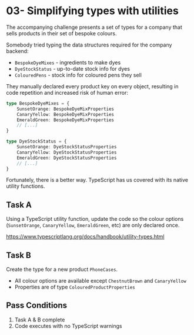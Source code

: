 # 03- Simplifying types with utilities

The accompanying challenge presents a set of types for a company that sells products in their set of bespoke colours.

Somebody tried typing the data structures required for the company backend:

-   `BespokeDyeMixes` - ingredients to make dyes
-   `DyeStockStatus` - up-to-date stock info for dyes
-   `ColouredPens` - stock info for coloured pens they sell

They manually declared every product key on every object, resulting in code repetition and increased risk of human error:

```typescript
type BespokeDyeMixes = {
    SunsetOrange: BespokeDyeMixProperties
    CanaryYellow: BespokeDyeMixProperties
    EmeraldGreen: BespokeDyeMixProperties
    // [...]
}

type DyeStockStatus = {
    SunsetOrange: DyeStockStatusProperties
    CanaryYellow: DyeStockStatusProperties
    EmeraldGreen: DyeStockStatusProperties
    // [...]
}
```

Fortunately, there is a better way. TypeScript has us covered with its native utility functions.

## Task A

Using a TypeScript utility function, update the code so the colour options (`SunsetOrange`, `CanaryYellow`, `EmeraldGreen`, etc) are only declared once.

https://www.typescriptlang.org/docs/handbook/utility-types.html

## Task B

Create the type for a new product `PhoneCases`.

-   All colour options are available except `ChestnutBrown` and `CanaryYellow`
-   Properties are of type `ColouredProductProperties`

## Pass Conditions

1. Task A & B complete
1. Code executes with no TypeScript warnings
